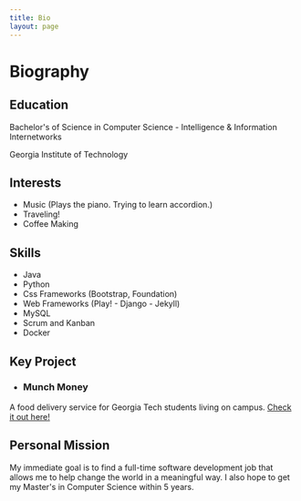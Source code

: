 ```yaml
---
title: Bio
layout: page
---
```


<h1>Biography</h1>
<h2>Education</h2>
<p>Bachelor's of Science in Computer Science - Intelligence & Information Internetworks</p>
<p>Georgia Institute of Technology</p>

<h2>Interests</h2>
<ul class="interest-list">
	<li>Music (Plays the piano. Trying to learn accordion.)</li>
	<li>Traveling!</li>
	<li>Coffee Making</li>
</ul>

<h2>Skills</h2>
<ul class="skill-list">
	<li>Java</li>
	<li>Python</li>
	<li>Css Frameworks (Bootstrap, Foundation)</li>
	<li>Web Frameworks (Play! - Django - Jekyll)</li>
	<li>MySQL</li>
	<li>Scrum and Kanban</li>
	<li>Docker</li>
</ul>

<h2>Key Project</h2>

* ### Munch Money
A food delivery service for Georgia Tech students living on campus.
[Check it out here!]({{site.url}}/munch-money)

<h2>Personal Mission</h2>
<p>My immediate goal is to find a full-time software development job that
 allows me to help change the world in a meaningful way.
I also hope to get my Master's in Computer Science within 5 years.</p>
